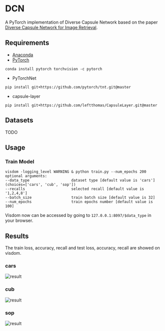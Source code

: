 # DCN
A PyTorch implementation of Diverse Capsule Network based on the paper [Diverse Capsule Network for Image Retrieval]().

## Requirements
- [Anaconda](https://www.anaconda.com/download/)
- [PyTorch](https://pytorch.org)
```
conda install pytorch torchvision -c pytorch
```
- PyTorchNet
```
pip install git+https://github.com/pytorch/tnt.git@master
```
- capsule-layer
```
pip install git+https://github.com/leftthomas/CapsuleLayer.git@master
```

## Datasets
TODO

## Usage
### Train Model
```
visdom -logging_level WARNING & python train.py --num_epochs 200
optional arguments:
--data_type                   dataset type [default value is 'cars'](choices=['cars', 'cub', 'sop'])
--recalls                     selected recall [default value is '1,2,4,8']
--batch_size                  train batch size [default value is 32]
--num_epochs                  train epochs number [default value is 100]
```
Visdom now can be accessed by going to `127.0.0.1:8097/$data_type` in your browser.

## Results
The train loss, accuracy, recall and test loss, accuracy, recall are showed on visdom.

### cars
![result](results/cars.png)

### cub
![result](results/cub.png)

### sop
![result](results/sop.png)

